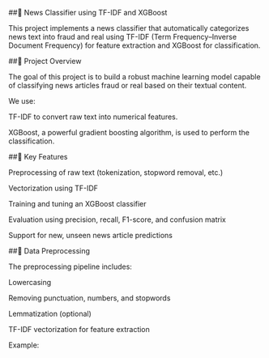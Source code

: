##📰 News Classifier using TF-IDF and XGBoost

This project implements a news classifier that automatically categorizes news text into fraud and real using TF-IDF (Term Frequency–Inverse Document Frequency) for feature extraction and XGBoost for classification.

##🚀 Project Overview

The goal of this project is to build a robust machine learning model capable of classifying news articles fraud or real based on their textual content.

We use:

TF-IDF to convert raw text into numerical features.

XGBoost, a powerful gradient boosting algorithm, is used to perform the classification.



##🧠 Key Features

Preprocessing of raw text (tokenization, stopword removal, etc.)

Vectorization using TF-IDF

Training and tuning an XGBoost classifier

Evaluation using precision, recall, F1-score, and confusion matrix

Support for new, unseen news article predictions


##🧹 Data Preprocessing

The preprocessing pipeline includes:

Lowercasing

Removing punctuation, numbers, and stopwords

Lemmatization (optional)

TF-IDF vectorization for feature extraction

Example:
